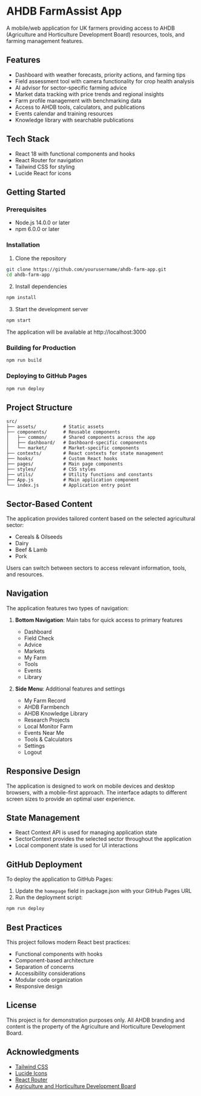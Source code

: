 # AHDB FarmAssist App

A mobile/web application for UK farmers providing access to AHDB (Agriculture and Horticulture Development Board) resources, tools, and farming management features.

## Features

- Dashboard with weather forecasts, priority actions, and farming tips
- Field assessment tool with camera functionality for crop health analysis
- AI advisor for sector-specific farming advice
- Market data tracking with price trends and regional insights
- Farm profile management with benchmarking data
- Access to AHDB tools, calculators, and publications
- Events calendar and training resources
- Knowledge library with searchable publications

## Tech Stack

- React 18 with functional components and hooks
- React Router for navigation
- Tailwind CSS for styling
- Lucide React for icons

## Getting Started

### Prerequisites

- Node.js 14.0.0 or later
- npm 6.0.0 or later

### Installation

1. Clone the repository
```bash
git clone https://github.com/yourusername/ahdb-farm-app.git
cd ahdb-farm-app
```

2. Install dependencies
```bash
npm install
```

3. Start the development server
```bash
npm start
```

The application will be available at http://localhost:3000

### Building for Production

```bash
npm run build
```

### Deploying to GitHub Pages

```bash
npm run deploy
```

## Project Structure

```
src/
├── assets/          # Static assets
├── components/      # Reusable components
│   ├── common/      # Shared components across the app
│   ├── dashboard/   # Dashboard-specific components
│   └── market/      # Market-specific components
├── contexts/        # React contexts for state management
├── hooks/           # Custom React hooks
├── pages/           # Main page components
├── styles/          # CSS styles
├── utils/           # Utility functions and constants
├── App.js           # Main application component
└── index.js         # Application entry point
```

## Sector-Based Content

The application provides tailored content based on the selected agricultural sector:
- Cereals & Oilseeds
- Dairy
- Beef & Lamb
- Pork

Users can switch between sectors to access relevant information, tools, and resources.

## Navigation

The application features two types of navigation:

1. **Bottom Navigation**: Main tabs for quick access to primary features
   - Dashboard
   - Field Check
   - Advice
   - Markets
   - My Farm
   - Tools
   - Events
   - Library

2. **Side Menu**: Additional features and settings
   - My Farm Record
   - AHDB Farmbench
   - AHDB Knowledge Library
   - Research Projects
   - Local Monitor Farm
   - Events Near Me
   - Tools & Calculators
   - Settings
   - Logout

## Responsive Design

The application is designed to work on mobile devices and desktop browsers, with a mobile-first approach. The interface adapts to different screen sizes to provide an optimal user experience.

## State Management

- React Context API is used for managing application state
- SectorContext provides the selected sector throughout the application
- Local component state is used for UI interactions

## GitHub Deployment

To deploy the application to GitHub Pages:

1. Update the `homepage` field in package.json with your GitHub Pages URL
2. Run the deployment script:
```bash
npm run deploy
```

## Best Practices

This project follows modern React best practices:
- Functional components with hooks
- Component-based architecture
- Separation of concerns
- Accessibility considerations
- Modular code organization
- Responsive design

## License

This project is for demonstration purposes only. All AHDB branding and content is the property of the Agriculture and Horticulture Development Board.

## Acknowledgments

- [Tailwind CSS](https://tailwindcss.com/)
- [Lucide Icons](https://lucide.dev/)
- [React Router](https://reactrouter.com/)
- [Agriculture and Horticulture Development Board](https://ahdb.org.uk/)
